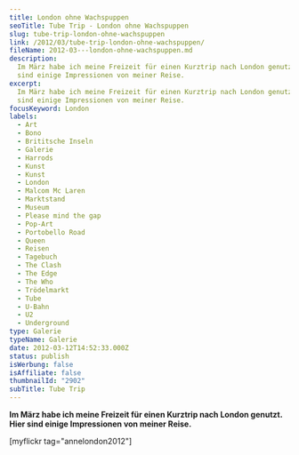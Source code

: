 ```yaml
---
title: London ohne Wachspuppen
seoTitle: Tube Trip - London ohne Wachspuppen
slug: tube-trip-london-ohne-wachspuppen
link: /2012/03/tube-trip-london-ohne-wachspuppen/
fileName: 2012-03---london-ohne-wachspuppen.md
description:
  Im März habe ich meine Freizeit für einen Kurztrip nach London genutzt. Hier
  sind einige Impressionen von meiner Reise.
excerpt:
  Im März habe ich meine Freizeit für einen Kurztrip nach London genutzt. Hier
  sind einige Impressionen von meiner Reise.
focusKeyword: London
labels:
  - Art
  - Bono
  - Brititsche Inseln
  - Galerie
  - Harrods
  - Kunst
  - Kunst
  - London
  - Malcom Mc Laren
  - Marktstand
  - Museum
  - Please mind the gap
  - Pop-Art
  - Portobello Road
  - Queen
  - Reisen
  - Tagebuch
  - The Clash
  - The Edge
  - The Who
  - Trödelmarkt
  - Tube
  - U-Bahn
  - U2
  - Underground
type: Galerie
typeName: Galerie
date: 2012-03-12T14:52:33.000Z
status: publish
isWerbung: false
isAffiliate: false
thumbnailId: "2902"
subTitle: Tube Trip
---
```


<strong>Im März habe ich meine Freizeit für einen Kurztrip nach London genutzt.
Hier sind einige Impressionen von meiner Reise.</strong>

[myflickr tag="annelondon2012"]
